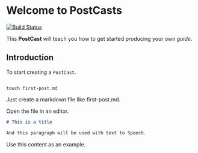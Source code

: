 # Welcome to PostCasts

[![Build Status](https://travis-ci.org/geut/chan.svg?branch=master)](https://travis-ci.org/geut/chan)

This **PostCast** will teach you how to get started producing your own _guide_.

## Introduction

To start creating a `PostCast`.

```shell

touch first-post.md

```

Just create a markdown file like first-post.md.

Open the file in an editor.

```md
# This is a title

And this paragraph will be used with text to Speech.


```

Use this content as an example.